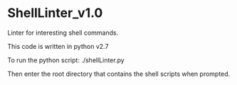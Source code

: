 # ShellLinter_v1.0
Linter for interesting shell commands.

This code is written in python v2.7

To run the python script:
./shellLinter.py

Then enter the root directory that contains the shell scripts when prompted.
